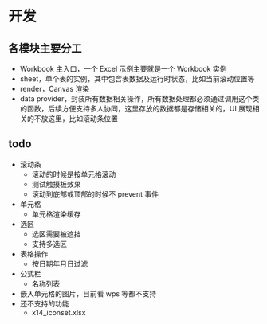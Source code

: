 # 开发

## 各模块主要分工

- Workbook 主入口，一个 Excel 示例主要就是一个 Workbook 实例
- sheet，单个表的实例，其中包含表数据及运行时状态，比如当前滚动位置等
- render，Canvas 渲染
- data provider，封装所有数据相关操作，所有数据处理都必须通过调用这个类的函数，后续方便支持多人协同，这里存放的数据都是存储相关的，UI 展现相关的不放这里，比如滚动条位置

## todo

- 滚动条
  - 滚动的时候是按单元格滚动
  - 测试触摸板效果
  - 滚动到底部或顶部的时候不 prevent 事件
- 单元格
  - 单元格渲染缓存
- 选区
  - 选区需要被遮挡
  - 支持多选区
- 表格操作
  - 按日期年月日过滤
- 公式栏
  - 名称列表
- 嵌入单元格的图片，目前看 wps 等都不支持
- 还不支持的功能
  - x14_iconset.xlsx
